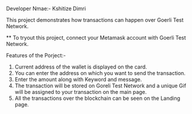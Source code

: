 Developer Nmae:- Kshitize Dimri

This project demonstrates how transactions can happen over Goerli Test Network.

** To tryout this project, connect your Metamask account with Goerli Test Network. 

Features of the Porject:-
1. Current address of the wallet is displayed on the card.
2. You can enter the address on which you want to send the transaction.
3. Enter the amount along with Keyword and message.
4. The transaction will be stored on Goreli Test Network and a unique Gif will be assigned to your transaction on the main page.
5. All the transactions over the blockchain can be seen on the Landing page.
